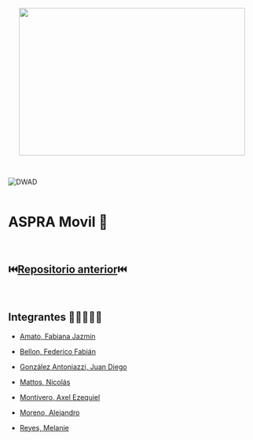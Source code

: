 <p align="center"> <img width="460" height="300" src="https://github.com/JDGA1997/ASPRA-Movil/assets/105946879/ec1c8181-e2f6-499a-8785-8325308a7178"> </p>

<br>

![DWAD](https://github.com/JDGA1997/ASPRA-Movil/assets/105946879/4bd8b57c-8cb3-4d67-92a8-bc83ac8733f4)
<br></br>

# ASPRA Movil 📱

<br>

## ⏮️[Repositorio anterior](https://github.com/Ezmant/Proyecto_FullStack_ISPC)⏮️

<br>

## Integrantes  👩‍💻👨🏼‍💻

- [Amato, Fabiana Jazmin](https://github.com/AmatoJazmin)

- [Bellon, Federico Fabián](https://github.com/fedevricobellon)

- [González Antoniazzi, Juan Diego](https://github.com/JDGA1997)

- [Mattos, Nicolás](https://github.com/NicolasMattos03)

- [Montivero, Axel Ezequiel](https://github.com/Ezmant)

- [Moreno, Alejandro ](https://github.com/MoCAlejandro)

- [Reyes, Melanie](https://github.com/MelanieR24)
